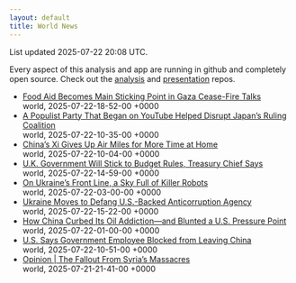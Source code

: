 ```yaml
---
layout: default
title: World News
---
```


<div markdown="0">
<div class="byline small text-muted">List updated <span class="datetime">2025-07-22 20:08 UTC</span>.</div>

<p>Every aspect of this analysis and app are running in github and completely open source. Check out the <a href="https://github.com/Castro-Media/Analysis">analysis</a> and <a href="https://github.com/Castro-Media/TopStoryReview.com">presentation</a> repos.</p>
<ul>
<li><a href='https://www.wsj.com/world/middle-east/food-aid-becomes-main-sticking-point-in-gaza-cease-fire-talks-18f2c614'>Food Aid Becomes Main Sticking Point in Gaza Cease-Fire Talks</a><div class='byline small text-muted'>world, <span class="datetime">2025-07-22-18-52-00 +0000</span></div></li>
<li><a href='https://www.wsj.com/world/asia/a-populist-party-that-began-on-youtube-helped-disrupt-japans-ruling-coalition-361c4e58'>A Populist Party That Began on YouTube Helped Disrupt Japan&#8217;s Ruling Coalition</a><div class='byline small text-muted'>world, <span class="datetime">2025-07-22-10-35-00 +0000</span></div></li>
<li><a href='https://www.wsj.com/world/china/chinas-xi-gives-up-air-miles-for-more-time-at-home-42e6876f'>China&#8217;s Xi Gives Up Air Miles for More Time at Home</a><div class='byline small text-muted'>world, <span class="datetime">2025-07-22-10-04-00 +0000</span></div></li>
<li><a href='https://www.wsj.com/world/uk/u-k-government-will-stick-to-budget-rules-treasury-chief-says-386b7325'>U.K. Government Will Stick to Budget Rules, Treasury Chief Says</a><div class='byline small text-muted'>world, <span class="datetime">2025-07-22-14-59-00 +0000</span></div></li>
<li><a href='https://www.wsj.com/world/ukraine-russia-drone-war-adef7e49'>On Ukraine&#8217;s Front Line, a Sky Full of Killer Robots</a><div class='byline small text-muted'>world, <span class="datetime">2025-07-22-03-00-00 +0000</span></div></li>
<li><a href='https://www.wsj.com/world/europe/ukraine-moves-to-defang-u-s-backed-anticorruption-agency-fbe7efe4'>Ukraine Moves to Defang U.S.-Backed Anticorruption Agency</a><div class='byline small text-muted'>world, <span class="datetime">2025-07-22-15-22-00 +0000</span></div></li>
<li><a href='https://www.wsj.com/world/china/china-oil-demand-lower-b5ae15ed'>How China Curbed Its Oil Addiction&#8212;and Blunted a U.S. Pressure Point</a><div class='byline small text-muted'>world, <span class="datetime">2025-07-22-01-00-00 +0000</span></div></li>
<li><a href='https://www.wsj.com/world/china/u-s-says-government-employee-blocked-from-leaving-china-e196e312'>U.S. Says Government Employee Blocked from Leaving China</a><div class='byline small text-muted'>world, <span class="datetime">2025-07-22-10-51-00 +0000</span></div></li>
<li><a href='https://www.wsj.com/opinion/syria-sweida-massacres-druze-ahmed-al-sharaa-tom-barrack-e8190077'>Opinion | The Fallout From Syria&#8217;s Massacres</a><div class='byline small text-muted'>world, <span class="datetime">2025-07-21-21-41-00 +0000</span></div></li>
</ul>
</div>

